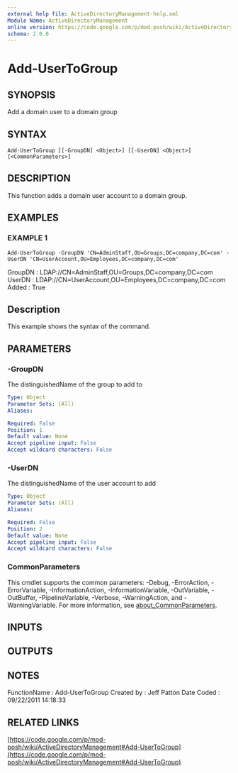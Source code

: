 ```yaml
---
external help file: ActiveDirectoryManagement-help.xml
Module Name: ActiveDirectoryManagement
online version: https://code.google.com/p/mod-posh/wiki/ActiveDirectoryManagement#Add-UserToGroup
schema: 2.0.0
---
```


# Add-UserToGroup

## SYNOPSIS
Add a domain user to a domain group

## SYNTAX

```
Add-UserToGroup [[-GroupDN] <Object>] [[-UserDN] <Object>] [<CommonParameters>]
```

## DESCRIPTION
This function adds a domain user account to a domain group.

## EXAMPLES

### EXAMPLE 1
```
Add-UserToGroup -GroupDN 'CN=AdminStaff,OU=Groups,DC=company,DC=com' -UserDN 'CN=UserAccount,OU=Employees,DC=company,DC=com'
```

GroupDN : LDAP://CN=AdminStaff,OU=Groups,DC=company,DC=com
UserDN  : LDAP://CN=UserAccount,OU=Employees,DC=company,DC=com
Added   : True

Description
-----------
This example shows the syntax of the command.

## PARAMETERS

### -GroupDN
The distinguishedName of the group to add to

```yaml
Type: Object
Parameter Sets: (All)
Aliases:

Required: False
Position: 1
Default value: None
Accept pipeline input: False
Accept wildcard characters: False
```

### -UserDN
The distinguishedName of the user account to add

```yaml
Type: Object
Parameter Sets: (All)
Aliases:

Required: False
Position: 2
Default value: None
Accept pipeline input: False
Accept wildcard characters: False
```

### CommonParameters
This cmdlet supports the common parameters: -Debug, -ErrorAction, -ErrorVariable, -InformationAction, -InformationVariable, -OutVariable, -OutBuffer, -PipelineVariable, -Verbose, -WarningAction, and -WarningVariable. For more information, see [about_CommonParameters](http://go.microsoft.com/fwlink/?LinkID=113216).

## INPUTS

## OUTPUTS

## NOTES
FunctionName : Add-UserToGroup
Created by   : Jeff Patton
Date Coded   : 09/22/2011 14:18:33

## RELATED LINKS

[https://code.google.com/p/mod-posh/wiki/ActiveDirectoryManagement#Add-UserToGroup](https://code.google.com/p/mod-posh/wiki/ActiveDirectoryManagement#Add-UserToGroup)

